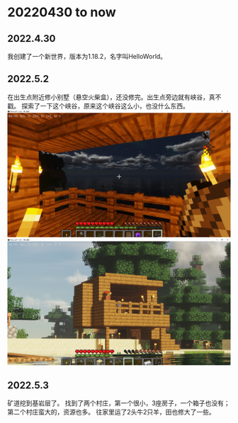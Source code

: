 # 20220430 to now

## 2022.4.30
我创建了一个新世界，版本为1.18.2，名字叫HelloWorld。

## 2022.5.2
在出生点附近修小别墅（悬空火柴盒），还没修完。出生点旁边就有峡谷，真不戳。
探索了一下这个峡谷，原来这个峡谷这么小，也没什么东西。
![家内部](./lib/home_inside.jpg)
![家外部](./lib/home_outside.jpg)

## 2022.5.3
矿道挖到基岩层了。
找到了两个村庄，第一个很小，3座房子，一个箱子也没有；第二个村庄蛮大的，资源也多。
往家里运了2头牛2只羊，田也修大了一些。


